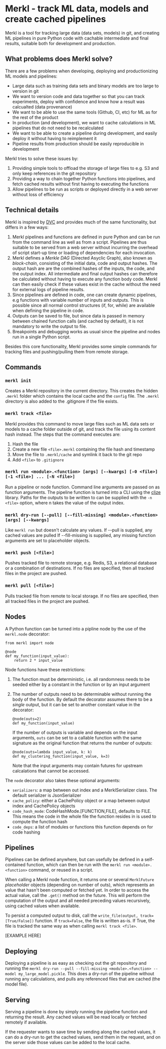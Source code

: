 # Merkl - track ML data, models and create cached pipelines

Merkl is a tool for tracking large data (data sets, models) in git, and creating ML pipelines in pure Python code with
cachable intermediate and final results, suitable both for development and production.

## What problems does Merkl solve?

There are a few problems when developing, deploying and productionizing ML models and pipelines:

* Large data such as training data sets and binary models are too large to version in git
* We want to version code and data together so that you can track experiments, deploy with confidence and know how a
  result was calcualted (data provenance)
* We want to be able to use the same tools (Github, CI, etc) for ML as for the rest of the product
* In production (and development), we want to cache calculations in ML pipelines that do not need to be recalculated
* We want to be able to create a pipeline during development, and easily deploy it without having to reimplement it
* Pipeline results from production should be easily reproducible in development

Merkl tries to solve these issues by:

1. Providing simple tools to offload the storage of large files to e.g. S3 and only keep references in the git repository
2. Providing a way to chain together Python functions into pipelines, and fetch cached results without first having to executing the functions
3. Allow pipelines to be run as scripts or deployed directly in a web server without loss of efficiency

## Technical details

Merkl is inspired by [DVC](http://dvc.org) and provides much of the same functionality, but differs in a few ways:

1. Merkl pipelines and functions are defined in pure Python and can be run from the command line as well as from a script.
   Pipelines are thus suitable to be served from a web server without incurring the overhead of script start-up
   time or loading of dependencies for each invocation.
2. Merkl defines a _Merkle DAG_ (Directed Asyclic Graph), also known as _block-chain_, consisting of the initial data,
   code and output hashes. The output hash are are the combined hashes of the inputs, the code, and the output index.
   All intermediate and final output hashes can therefore be calculated without having to execute any function body
   code. Merkl can then easily check if these values exist in the cache without the need for external logs of pipeline results.
3. Since pipelines are defined in code, one can create dynamic pipelines, e.g functions with
   variable number of inputs and outputs. This is possible since all normal control structures (if, for, while) are
   available when defining the pipeline in code.
4. Outputs can be saved to file, but since data is passed in memory between chained function
   calls (and cached by default), it is not mandatory to write the output to file.
5. Breakpoints and debugging works as usual since the pipeline and nodes run in a single Python script.

Besides this core functionality, Merkl provides some simple commands for tracking files and pushing/pulling them from
remote storage.

## Commands

### `merkl init`
Creates a Merkl repository in the current directory. This creates the hidden `.merkl` folder which contains the local
cache and the `config` file. The `.merkl` directory is also added to the .gitignore if the file exists.

### `merkl track <file>`
Merkl provides this command to move large files such as ML data sets or models to a cache folder outside of git, and track the file using its content hash instead. The steps that the command executes are:

1. Hash the file
2. Create a new file `<file>.merkl` containing the file hash and timestamp
3. Move the file to `.merkl/cache` and symlink it back to the git repo
4. Add `<file>` to `.gitignore`

### `merkl run <module>.<function> [args] [--kwargs] [-0 <file>] [-1 <file>] ... [-N <file>]`
Run a pipeline or node function. Command line arguments are passed on as function arguments. The pipeline function is turned into a CLI using the [clize](https://clize.readthedocs.io/en/stable/#) library.
Paths for the outputs to be written to can be supplied with the `-n <file>` option, where n takes the value of the output index.

### `merkl dry-run [--pull] [--fill-missing] <module>.<function> [args] [--kwargs]`
Like `merkl run` but doesn't calculate any values.
If --pull is supplied, any cached values are pulled
If --fill-missing is supplied, any missing function arguments are set to placeholder objects.

### `merkl push [<file>]`
Pushes tracked file to remote storage, e.g. Redis, S3, a relational database or a combination of destinations. If no
files are specified, then all tracked files in the project are pushed.

### `merkl pull [<file>]`
Pulls tracked file from remote to local storage. If no files are specified, then all tracked files in the project are pushed.

## Nodes

A Python function can be turned into a pipline node by the use of the `merkl.node` decorator:

```
from merkl import node

@node
def my_function(input_value):
    return 2 * input_value
```

Node functions have these restrictions:

1. The function must be deterministic, i.e. all randomness needs to be seeded either by a constant in the function or
   by an input argument
2. The number of outputs need to be determinable without running the body of the function. By default the decorator
   assumes there to be a _single_ output, but it can be set to another constant value in the decorator:
   ```
   @node(outs=2)
   def my_function(input_value)
   ```

   If the number of outputs is variable and depends on the input arguments, `outs` can be set to a callable function with the
   same signature as the original function that returns the number of outputs:
   ```
   @node(outs=lambda input_value, k: k)
   def my_clustering_function(input_value, k=3)
   ```
   Note that the input arguments may contain futures for upstream calcalations that cannot be accessed.

The `node` decorator also takes these optional arguments:

* `serializers`: a map between out index and a MerklSerializer class. The default serializer is JsonSerializer
* `cache_policy`: either a CachePolicy object or a map between output index and CachePolicy objects
* `code_hash_mode`: CodeHashMode.[FUNCTION,FILE], defaults to FILE. This means the code in the whole file the function
  resides in is used to compute the function hash
* `code_deps`: a list of modules or functions this function depends on for code hashing

## Pipelines

Pipelines can be defined anywhere, but can usefully be defined in a self-contained function, which can then be run with the `merkl
run <module>.<function>` command, or reused in a script.

When calling a Merkl node function, it returns one or several `MerklFuture` _placeholder_ objects (depending on number of
outs), which represents an value that hasn't been computed or fetched yet. In order to access the actual value, call
the `.get()` method on the future. This will perform the computation of the output and all needed preceding values
recursively, using cached values when available.

To persist a computed output to disk, call the `write_file(output, track=[True/False])` function. If `track=False`, the
file is written as-is. If True, the file is tracked the same way as when calling `merkl track <file>`.

[EXAMPLE HERE]

## Deploying

Deploying a pipeline is as easy as checking out the git repository and running the `merkl dry-run --pull --fill-missing <module>.<function> --model my_large_model.pickle`.
This does a dry-run of the pipeline without running any calculations, and pulls any referenced files that are cached (the model file).

## Serving

Serving a pipeline is done by simply running the pipeline function and returning the result. Any cached values will be
read locally or fetched remotely if available.

If the requester wants to save time by sending along the cached values, it can do a dry-run to get the cached values,
send them in the request, and on the server side those values can be added to the local cache.
